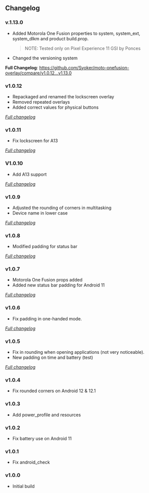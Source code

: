 ## Changelog

### v.1.13.0

- Added Motorola One Fusion properties to system, system_ext, system_dlkm and product build.prop.
  > NOTE: Tested only on Pixel Experience 11 GSI by Ponces
- Changed the versioning system

**Full Changelog**: https://github.com/Syoker/moto-onefusion-overlay/compare/v1.0.12...v1.13.0

### v1.0.12

- Repackaged and renamed the lockscreen overlay
- Removed repeated overlays
- Added correct values for physical buttons

[_Full changelog_](https://github.com/Syoker/moto-onefusion-overlay/compare/v1.0.11...v1.0.12)

### v1.0.11

- Fix lockscreen for A13

[_Full changelog_](https://github.com/Syoker/moto-onefusion-overlay/compare/v1.0.10...v1.0.11)

### V1.0.10

- Add A13 support

[_Full changelog_](https://github.com/Syoker/moto-onefusion-overlay/compare/v1.0.9...v1.0.10)

### v1.0.9

- Adjusted the rounding of corners in multitasking
- Device name in lower case

[_Full changelog_](https://github.com/Syoker/moto-onefusion-overlay/compare/v1.0.8...v1.0.9)

### v1.0.8

- Modified padding for status bar

[_Full changelog_](https://github.com/Syoker/moto-onefusion-overlay/compare/v1.0.7...v1.0.8)

### v1.0.7

- Motorola One Fusion props added
- Added new status bar padding for Android 11

[_Full changelog_](https://github.com/Syoker/moto-onefusion-overlay/compare/v1.0.6...v1.0.7)

### v1.0.6

- Fix padding in one-handed mode.

[_Full changelog_](https://github.com/Syoker/moto-onefusion-overlay/compare/v1.0.5...v1.0.6)

### v1.0.5

- Fix in rounding when opening applications (not very noticeable).
- New padding on time and battery (test)

[_Full changelog_](https://github.com/Syoker/moto-onefusion-overlay/compare/v1.0.4...v1.0.5)

### v1.0.4

- Fix rounded corners on Android 12 & 12.1

### v1.0.3

- Add power_profile and resources

### v1.0.2

- Fix battery use on Android 11

### v1.0.1

- Fix android_check

### v1.0.0

- Initial build
